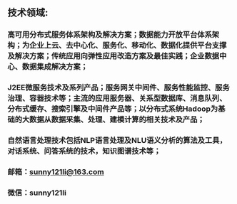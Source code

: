 ## 技术领域: 

### 高可用分布式服务体系架构及解决方案；数据能力开放平台体系架构；为企业上云、去中心化、服务化、移动化、数据化提供平台支撑及解决方案；传统应用向弹性应用改造方案及最佳实践；企业数据中心、数据集成解决方案；

### J2EE微服务技术及系列产品；服务网关中间件、服务性能监控、服务治理、容器技术等；主流的应用服务器、关系型数据库、消息队列、分布式缓存、搜索引擎及中间件产品等；以分布式系统Hadoop为基础的大数据从数据采集、处理、建模计算的相关技术及产品；

### 自然语言处理技术包括NLP语言处理及NLU语义分析的算法及工具，对话系统、问答系统的技术，知识图谱技术等；

### 邮箱：sunny121li@163.com

### 微信：sunny121li
